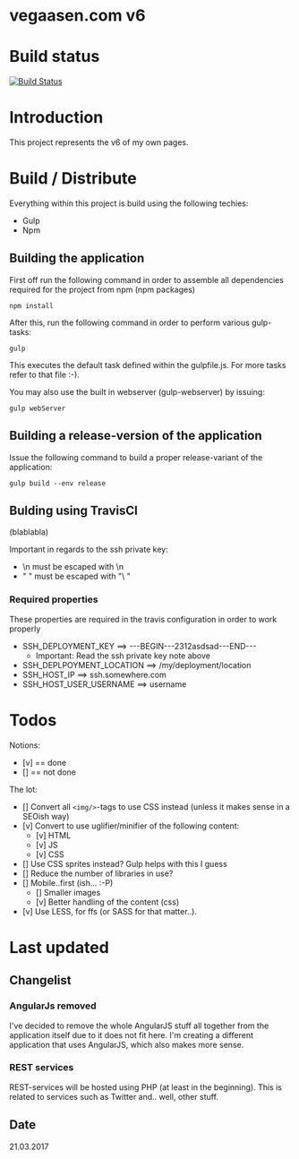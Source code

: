 # vegaasen.com v6

# Build status

[![Build Status](https://travis-ci.org/vegaasen/vegaasen_com_version6.svg?branch=VEG-001-redesign-no-angular)](https://travis-ci.org/vegaasen/vegaasen_com_version6)

# Introduction

This project represents the v6 of my own pages. 


# Build / Distribute

Everything within this project is build using the following techies:

* Gulp
* Npm

## Building the application

First off run the following command in order to assemble all dependencies required for the project from npm (npm packages)

    npm install

After this, run the following command in order to perform various gulp-tasks:

    gulp

This executes the default task defined within the gulpfile.js. For more tasks refer to that file :-).

You may also use the built in webserver (gulp-webserver) by issuing:

    gulp webServer

## Building a release-version of the application

Issue the following command to build a proper release-variant of the application:

    gulp build --env release

## Bulding using TravisCI

(blablabla)

Important in regards to the ssh private key:

* \n must be escaped with \\n
* " " must be escaped with "\ "

### Required properties

These properties are required in the travis configuration in order to work properly

* SSH_DEPLOYMENT_KEY ==> ---BEGIN---2312asdsad---END---
    * Important: Read the ssh private key note above
* SSH_DEPLPOYMENT_LOCATION ==> /my/deployment/location
* SSH_HOST_IP ==> ssh.somewhere.com
* SSH_HOST_USER_USERNAME ==> username

# Todos

Notions: 
* [v] == done
* [] == not done 

The lot: 
* [] Convert all `<img/>`-tags to use CSS instead (unless it makes sense in a SEOish way)
* [v] Convert to use uglifier/minifier of the following content:
    * [v] HTML
    * [v] JS
    * [v] CSS
* [] Use CSS sprites instead? Gulp helps with this I guess
* [] Reduce the number of libraries in use?
* [] Mobile..first (ish... :-P)
    * [] Smaller images
    * [v] Better handling of the content (css)
* [v] Use LESS, for ffs (or SASS for that matter..).

# Last updated

## Changelist

### AngularJs removed

I've decided to remove the whole AngularJS stuff all together from the application itself due to it does not fit here. I'm creating a different application that uses AngularJS, which also makes more sense.

### REST services

REST-services will be hosted using PHP (at least in the beginning). This is related to services such as Twitter and.. well, other stuff. 

## Date

21.03.2017
